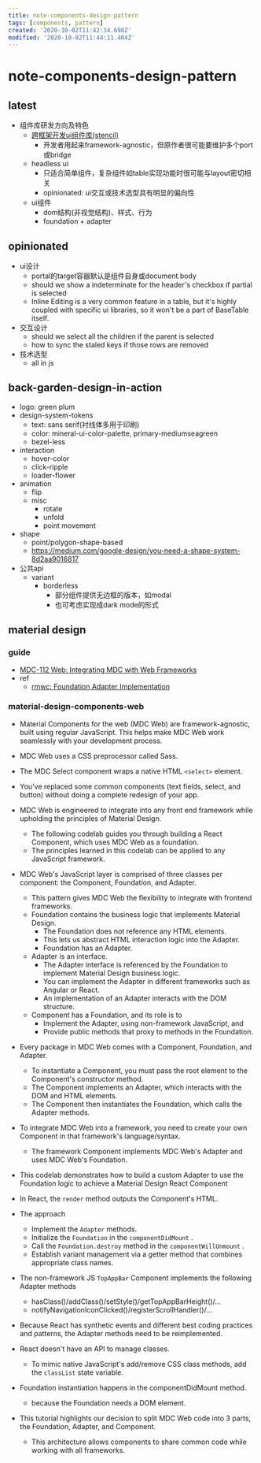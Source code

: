 ```yaml
---
title: note-components-design-pattern
tags: [components, pattern]
created: '2020-10-02T11:42:34.698Z'
modified: '2020-10-02T11:44:11.404Z'
---
```


# note-components-design-pattern

## latest

- 组件库研发方向及特色
  - [跨框架开发ui组件库(stencil)](https://zhuanlan.zhihu.com/p/41974042)
    - 开发者用起来framework-agnostic，但原作者很可能要维护多个port或bridge
  - headless ui
    - 只适合简单组件，复杂组件如table实现功能时很可能与layout密切相关
    - opinionated: ui交互或技术选型具有明显的偏向性
  - ui组件
    - dom结构(非视觉结构)、样式、行为
    - foundation + adapter

## opinionated

- ui设计
  - portal的target容器默认是组件自身或document.body
  - should we show a indeterminate for the header's checkbox if partial is selected
  - Inline Editing is a very common feature in a table, but it's highly coupled with specific ui libraries, so it won't be a part of BaseTable itself.
- 交互设计
  - should we select all the children if the parent is selected
  - how to sync the staled keys if those rows are removed
- 技术选型
  - all in js

## back-garden-design-in-action

- logo: green plum
- design-system-tokens
  - text: sans serif(衬线体多用于印刷)
  - color: mineral-ui-color-palette, primary-mediumseagreen
  - bezel-less
- interaction
  - hover-color
  - click-ripple
  - loader-flower
- animation
  - flip
  - misc
    - rotate
    - unfold
    - point movement
- shape
  - point/polygon-shape-based
  - https://medium.com/google-design/you-need-a-shape-system-8d2aa9016817
- 公共api
  - variant
    - borderless
      - 部分组件提供无边框的版本，如modal
      - 也可考虑实现成dark mode的形式

## material design

### guide

- [MDC-112 Web: Integrating MDC with Web Frameworks](https://codelabs.developers.google.com/codelabs/mdc-112-web/)
- ref
  - [rmwc: Foundation Adapter Implementation](https://github.com/jamesmfriedman/rmwc/issues/141)

### material-design-components-web

- Material Components for the web (MDC Web) are framework-agnostic, built using regular JavaScript. This helps make MDC Web work seamlessly with your development process. 
- MDC Web uses a CSS preprocessor called Sass.
- The MDC Select component wraps a native HTML `<select>` element.
- You've replaced some common components (text fields, select, and button) without doing a complete redesign of your app. 

- MDC Web is engineered to integrate into any front end framework while upholding the principles of Material Design. 
  - The following codelab guides you through building a React Component, which uses MDC Web as a foundation. 
  - The principles learned in this codelab can be applied to any JavaScript framework.
- MDC Web's JavaScript layer is comprised of three classes per component: the Component, Foundation, and Adapter. 
  - This pattern gives MDC Web the flexibility to integrate with frontend frameworks.
  - Foundation contains the business logic that implements Material Design. 
    - The Foundation does not reference any HTML elements. 
    - This lets us abstract HTML interaction logic into the Adapter. 
    - Foundation has an Adapter.
  - Adapter is an interface. 
    - The Adapter interface is referenced by the Foundation to implement Material Design business logic. 
    - You can implement the Adapter in different frameworks such as Angular or React. 
    - An implementation of an Adapter interacts with the DOM structure.
  - Component has a Foundation, and its role is to
    - Implement the Adapter, using non-framework JavaScript, and
    - Provide public methods that proxy to methods in the Foundation.
- Every package in MDC Web comes with a Component, Foundation, and Adapter. 
  - To instantiate a Component, you must pass the root element to the Component's constructor method. 
  - The Component implements an Adapter, which interacts with the DOM and HTML elements. 
  - The Component then instantiates the Foundation, which calls the Adapter methods.
- To integrate MDC Web into a framework, you need to create your own Component in that framework's language/syntax. 
  - The framework Component implements MDC Web's Adapter and uses MDC Web's Foundation.
- This codelab demonstrates how to build a custom Adapter to use the Foundation logic to achieve a Material Design React Component
- In React, the `render` method outputs the Component's HTML. 
- The approach
  - Implement the `Adapter` methods.
  - Initialize the `Foundation` in the `componentDidMount` .
  - Call the `Foundation.destroy` method in the `componentWillUnmount` .
  - Establish variant management via a getter method that combines appropriate class names.
- The non-framework JS `TopAppBar` Component implements the following Adapter methods
  - hasClass()/addClass()/setStyle()/getTopAppBarHeight()/...
  - notifyNavigationIconClicked()/registerScrollHandler()/...
- Because React has synthetic events and different best coding practices and patterns, the Adapter methods need to be reimplemented.
- React doesn't have an API to manage classes. 
  - To mimic native JavaScript's add/remove CSS class methods, add the `classList` state variable.
- Foundation instantiation happens in the componentDidMount method.
  - because the Foundation needs a DOM element.
- This tutorial highlights our decision to split MDC Web code into 3 parts, the Foundation, Adapter, and Component. 
  - This architecture allows components to share common code while working with all frameworks. 
